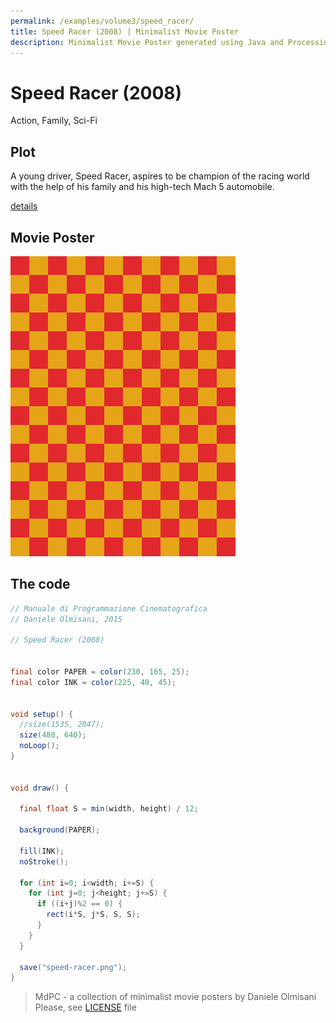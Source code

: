 ```yaml
---
permalink: /examples/volume3/speed_racer/
title: Speed Racer (2008) | Minimalist Movie Poster
description: Minimalist Movie Poster generated using Java and Processing.
---
```


# Speed Racer (2008)

Action, Family, Sci-Fi

## Plot
A young driver, Speed Racer, aspires to be champion of the racing world with the help of his family and his high-tech Mach 5 automobile.

[details](https://www.imdb.com/title/tt0811080/)

## Movie Poster
<img src="speed-racer.png"  width="360px" title="Speed Racer">


## The code
```java
// Manuale di Programmazione Cinematografica
// Daniele Olmisani, 2015

// Speed Racer (2008)


final color PAPER = color(230, 165, 25);
final color INK = color(225, 40, 45);


void setup() {
  //size(1535, 2047);
  size(480, 640);
  noLoop();
}


void draw() {
  
  final float S = min(width, height) / 12;
  
  background(PAPER);
  
  fill(INK);
  noStroke();
  
  for (int i=0; i<width; i+=S) {
    for (int j=0; j<height; j+=S) {
      if ((i+j)%2 == 0) {
        rect(i*S, j*S, S, S);
      }
    }
  }
  
  save("speed-racer.png");
}

```

> MdPC - a collection of minimalist movie posters
> by Daniele Olmisani
> Please, see [LICENSE](../../../LICENSE) file
